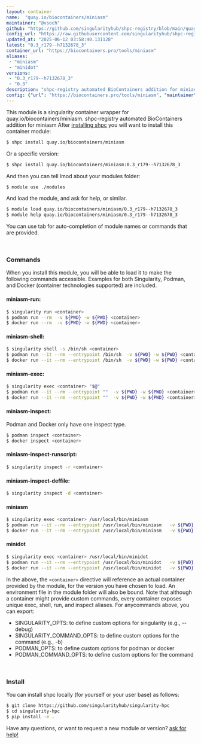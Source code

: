 ```yaml
---
layout: container
name:  "quay.io/biocontainers/miniasm"
maintainer: "@vsoch"
github: "https://github.com/singularityhub/shpc-registry/blob/main/quay.io/biocontainers/miniasm/container.yaml"
config_url: "https://raw.githubusercontent.com/singularityhub/shpc-registry/main/quay.io/biocontainers/miniasm/container.yaml"
updated_at: "2025-06-12 03:58:40.131128"
latest: "0.3_r179--h7132678_3"
container_url: "https://biocontainers.pro/tools/miniasm"
aliases:
 - "miniasm"
 - "minidot"
versions:
 - "0.3_r179--h7132678_3"
 - "0.3"
description: "shpc-registry automated BioContainers addition for miniasm"
config: {"url": "https://biocontainers.pro/tools/miniasm", "maintainer": "@vsoch", "description": "shpc-registry automated BioContainers addition for miniasm", "latest": {"0.3_r179--h7132678_3": "sha256:8f317be94f1b5e299957daf3a806ee089aac090eb3510766bd3d6a38ac2be9f0"}, "tags": {"0.3_r179--h7132678_3": "sha256:8f317be94f1b5e299957daf3a806ee089aac090eb3510766bd3d6a38ac2be9f0", "0.3": "sha256:33f8c2437d6fcb7fab46ff02fc65fdddc1f79a933b1e0293a24b21daa58e3e22"}, "docker": "quay.io/biocontainers/miniasm", "aliases": {"miniasm": "/usr/local/bin/miniasm", "minidot": "/usr/local/bin/minidot"}}
---
```


This module is a singularity container wrapper for quay.io/biocontainers/miniasm.
shpc-registry automated BioContainers addition for miniasm
After [installing shpc](#install) you will want to install this container module:


```bash
$ shpc install quay.io/biocontainers/miniasm
```

Or a specific version:

```bash
$ shpc install quay.io/biocontainers/miniasm:0.3_r179--h7132678_3
```

And then you can tell lmod about your modules folder:

```bash
$ module use ./modules
```

And load the module, and ask for help, or similar.

```bash
$ module load quay.io/biocontainers/miniasm/0.3_r179--h7132678_3
$ module help quay.io/biocontainers/miniasm/0.3_r179--h7132678_3
```

You can use tab for auto-completion of module names or commands that are provided.

<br>

### Commands

When you install this module, you will be able to load it to make the following commands accessible.
Examples for both Singularity, Podman, and Docker (container technologies supported) are included.

#### miniasm-run:

```bash
$ singularity run <container>
$ podman run --rm  -v ${PWD} -w ${PWD} <container>
$ docker run --rm  -v ${PWD} -w ${PWD} <container>
```

#### miniasm-shell:

```bash
$ singularity shell -s /bin/sh <container>
$ podman run --it --rm --entrypoint /bin/sh  -v ${PWD} -w ${PWD} <container>
$ docker run --it --rm --entrypoint /bin/sh  -v ${PWD} -w ${PWD} <container>
```

#### miniasm-exec:

```bash
$ singularity exec <container> "$@"
$ podman run --it --rm --entrypoint ""  -v ${PWD} -w ${PWD} <container> "$@"
$ docker run --it --rm --entrypoint ""  -v ${PWD} -w ${PWD} <container> "$@"
```

#### miniasm-inspect:

Podman and Docker only have one inspect type.

```bash
$ podman inspect <container>
$ docker inspect <container>
```

#### miniasm-inspect-runscript:

```bash
$ singularity inspect -r <container>
```

#### miniasm-inspect-deffile:

```bash
$ singularity inspect -d <container>
```


#### miniasm

```bash
$ singularity exec <container> /usr/local/bin/miniasm
$ podman run --it --rm --entrypoint /usr/local/bin/miniasm   -v ${PWD} -w ${PWD} <container> -c " $@"
$ docker run --it --rm --entrypoint /usr/local/bin/miniasm   -v ${PWD} -w ${PWD} <container> -c " $@"
```


#### minidot

```bash
$ singularity exec <container> /usr/local/bin/minidot
$ podman run --it --rm --entrypoint /usr/local/bin/minidot   -v ${PWD} -w ${PWD} <container> -c " $@"
$ docker run --it --rm --entrypoint /usr/local/bin/minidot   -v ${PWD} -w ${PWD} <container> -c " $@"
```



In the above, the `<container>` directive will reference an actual container provided
by the module, for the version you have chosen to load. An environment file in the
module folder will also be bound. Note that although a container
might provide custom commands, every container exposes unique exec, shell, run, and
inspect aliases. For anycommands above, you can export:

 - SINGULARITY_OPTS: to define custom options for singularity (e.g., --debug)
 - SINGULARITY_COMMAND_OPTS: to define custom options for the command (e.g., -b)
 - PODMAN_OPTS: to define custom options for podman or docker
 - PODMAN_COMMAND_OPTS: to define custom options for the command

<br>

### Install

You can install shpc locally (for yourself or your user base) as follows:

```bash
$ git clone https://github.com/singularityhub/singularity-hpc
$ cd singularity-hpc
$ pip install -e .
```

Have any questions, or want to request a new module or version? [ask for help!](https://github.com/singularityhub/singularity-hpc/issues)